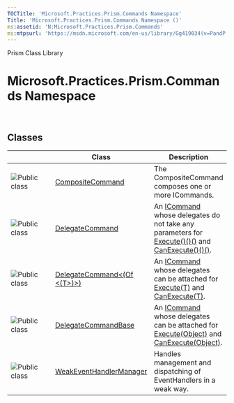 ```yaml
---
TOCTitle: 'Microsoft.Practices.Prism.Commands Namespace'
Title: 'Microsoft.Practices.Prism.Commands Namespace ()'
ms:assetid: 'N:Microsoft.Practices.Prism.Commands'
ms:mtpsurl: 'https://msdn.microsoft.com/en-us/library/Gg419034(v=PandP.50)'
---
```


Prism Class Library

Microsoft.Practices.Prism.Commands Namespace
============================================

 

Classes
-------

<span id="classToggle"></span>
<table>
<colgroup>
<col width="33%" />
<col width="33%" />
<col width="33%" />
</colgroup>
<thead>
<tr class="header">
<th> </th>
<th>Class</th>
<th>Description</th>
</tr>
</thead>
<tbody>
<tr class="odd">
<td><img src="https://msdn.microsoft.com/en-us/Gg419034.pubclass(en-us,PandP.50).gif" title="Public class" /></td>
<td><a href="https://msdn.microsoft.com/t:microsoft.practices.prism.commands.compositecommand">CompositeCommand</a></td>
<td><div class="summary">
The CompositeCommand composes one or more ICommands.
</div></td>
</tr>
<tr class="even">
<td><img src="https://msdn.microsoft.com/en-us/Gg419034.pubclass(en-us,PandP.50).gif" title="Public class" /></td>
<td><a href="https://msdn.microsoft.com/t:microsoft.practices.prism.commands.delegatecommand">DelegateCommand</a></td>
<td><div class="summary">
An <a href="http://msdn2.microsoft.com/en-us/library/ms616869">ICommand</a> whose delegates do not take any parameters for <a href="https://msdn.microsoft.com/m:microsoft.practices.prism.commands.delegatecommand.execute">Execute()()()</a> and <a href="https://msdn.microsoft.com/m:microsoft.practices.prism.commands.delegatecommand.canexecute">CanExecute()()()</a>.
</div></td>
</tr>
<tr class="odd">
<td><img src="https://msdn.microsoft.com/en-us/Gg419034.pubclass(en-us,PandP.50).gif" title="Public class" /></td>
<td><a href="https://msdn.microsoft.com/t:microsoft.practices.prism.commands.delegatecommand%601">DelegateCommand&lt;(Of &lt;(T&gt;)&gt;)</a></td>
<td><div class="summary">
An <a href="http://msdn2.microsoft.com/en-us/library/ms616869">ICommand</a> whose delegates can be attached for <a href="https://msdn.microsoft.com/m:microsoft.practices.prism.commands.delegatecommand%601.execute(%600)">Execute(T)</a> and <a href="https://msdn.microsoft.com/m:microsoft.practices.prism.commands.delegatecommand%601.canexecute(%600)">CanExecute(T)</a>.
</div></td>
</tr>
<tr class="even">
<td><img src="https://msdn.microsoft.com/en-us/Gg419034.pubclass(en-us,PandP.50).gif" title="Public class" /></td>
<td><a href="https://msdn.microsoft.com/t:microsoft.practices.prism.commands.delegatecommandbase">DelegateCommandBase</a></td>
<td><div class="summary">
An <a href="http://msdn2.microsoft.com/en-us/library/ms616869">ICommand</a> whose delegates can be attached for <a href="https://msdn.microsoft.com/m:microsoft.practices.prism.commands.delegatecommandbase.execute(system.object)">Execute(Object)</a> and <a href="https://msdn.microsoft.com/m:microsoft.practices.prism.commands.delegatecommandbase.canexecute(system.object)">CanExecute(Object)</a>.
</div></td>
</tr>
<tr class="odd">
<td><img src="https://msdn.microsoft.com/en-us/Gg419034.pubclass(en-us,PandP.50).gif" title="Public class" /></td>
<td><a href="https://msdn.microsoft.com/t:microsoft.practices.prism.commands.weakeventhandlermanager">WeakEventHandlerManager</a></td>
<td><div class="summary">
Handles management and dispatching of EventHandlers in a weak way.
</div></td>
</tr>
</tbody>
</table>
